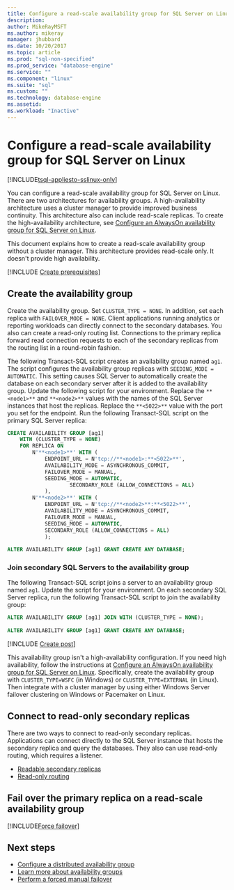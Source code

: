 ```yaml
---
title: Configure a read-scale availability group for SQL Server on Linux | Microsoft Docs
description: 
author: MikeRayMSFT 
ms.author: mikeray 
manager: jhubbard
ms.date: 10/20/2017
ms.topic: article
ms.prod: "sql-non-specified"
ms.prod_service: "database-engine"
ms.service: ""
ms.component: "linux"
ms.suite: "sql"
ms.custom: ""
ms.technology: database-engine
ms.assetid: 
ms.workload: "Inactive"
---
```

# Configure a read-scale availability group for SQL Server on Linux

[!INCLUDE[tsql-appliesto-sslinux-only](../includes/tsql-appliesto-sslinux-only.md)]

You can configure a read-scale availability group for SQL Server on Linux. There are two architectures for availability groups. A high-availability architecture uses a cluster manager to provide improved business continuity. This architecture also can include read-scale replicas. To create the high-availability architecture, see [Configure an AlwaysOn availability group for SQL Server on Linux](sql-server-linux-availability-group-configure-ha.md).

This document explains how to create a read-scale availability group without a cluster manager. This architecture provides read-scale only. It doesn't provide high availability.

[!INCLUDE [Create prerequisites](../includes/ss-linux-cluster-availability-group-create-prereq.md)]

## Create the availability group

Create the availability group. Set `CLUSTER_TYPE = NONE`. In addition, set each replica with `FAILOVER_MODE = NONE`. Client applications running analytics or reporting workloads can directly connect to the secondary databases. You also can create a read-only routing list. Connections to the primary replica forward read connection requests to each of the secondary replicas from the routing list in a round-robin fashion.

The following Transact-SQL script creates an availability group named `ag1`. The script configures the availability group replicas with `SEEDING_MODE = AUTOMATIC`. This setting causes SQL Server to automatically create the database on each secondary server after it is added to the availability group. Update the following script for your environment. Replace the `**<node1>**` and `**<node2>**` values with the names of the SQL Server instances that host the replicas. Replace the `**<5022>**` value with the port you set for the endpoint. Run the following Transact-SQL script on the primary SQL Server replica:

```SQL
CREATE AVAILABILITY GROUP [ag1]
    WITH (CLUSTER_TYPE = NONE)
    FOR REPLICA ON
        N'**<node1>**' WITH (
            ENDPOINT_URL = N'tcp://**<node1>:**<5022>**',
		    AVAILABILITY_MODE = ASYNCHRONOUS_COMMIT,
		    FAILOVER_MODE = MANUAL,
		    SEEDING_MODE = AUTOMATIC,
                    SECONDARY_ROLE (ALLOW_CONNECTIONS = ALL)
		    ),
        N'**<node2>**' WITH ( 
		    ENDPOINT_URL = N'tcp://**<node2>**:**<5022>**', 
		    AVAILABILITY_MODE = ASYNCHRONOUS_COMMIT,
		    FAILOVER_MODE = MANUAL,
		    SEEDING_MODE = AUTOMATIC,
		    SECONDARY_ROLE (ALLOW_CONNECTIONS = ALL)
		    );
		
ALTER AVAILABILITY GROUP [ag1] GRANT CREATE ANY DATABASE;
```

### Join secondary SQL Servers to the availability group

The following Transact-SQL script joins a server to an availability group named `ag1`. Update the script for your environment. On each secondary SQL Server replica, run the following Transact-SQL script to join the availability group:

```SQL
ALTER AVAILABILITY GROUP [ag1] JOIN WITH (CLUSTER_TYPE = NONE);
		 
ALTER AVAILABILITY GROUP [ag1] GRANT CREATE ANY DATABASE;
```

[!INCLUDE [Create post](../includes/ss-linux-cluster-availability-group-create-post.md)]

This availability group isn't a high-availability configuration. If you need high availability, follow the instructions at [Configure an AlwaysOn availability group for SQL Server on Linux](sql-server-linux-availability-group-configure-ha.md). Specifically, create the availability group with `CLUSTER_TYPE=WSFC` (in Windows) or `CLUSTER_TYPE=EXTERNAL` (in Linux). Then integrate with a cluster manager by using either Windows Server failover clustering on Windows or Pacemaker on Linux.

## Connect to read-only secondary replicas

There are two ways to connect to read-only secondary replicas. Applications can connect directly to the SQL Server instance that hosts the secondary replica and query the databases. They also can use read-only routing, which requires a listener.

* [Readable secondary replicas](../database-engine/availability-groups/windows/active-secondaries-readable-secondary-replicas-always-on-availability-groups.md)
* [Read-only routing](../database-engine/availability-groups/windows/listeners-client-connectivity-application-failover.md#ConnectToSecondary)

## Fail over the primary replica on a read-scale availability group

[!INCLUDE[Force failover](../includes/ss-force-failover-read-scale-out.md)]

## Next steps

* [Configure a distributed availability group](..\database-engine\availability-groups\windows\distributed-availability-groups-always-on-availability-groups.md)
* [Learn more about availability groups](..\database-engine\availability-groups\windows\overview-of-always-on-availability-groups-sql-server.md)
* [Perform a forced manual failover](../database-engine/availability-groups/windows/perform-a-forced-manual-failover-of-an-availability-group-sql-server.md)

